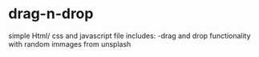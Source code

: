 # drag-n-drop
simple Html/ css and javascript file
includes:
  -drag and drop functionality with random immages from unsplash
 
